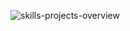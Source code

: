 ![skills-projects-overview](https://github.com/user-attachments/assets/e0329ace-ef20-491e-8669-3d9152a49223)
